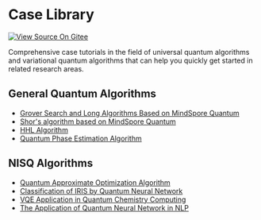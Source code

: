 # Case Library

[![View Source On Gitee](https://mindspore-website.obs.cn-north-4.myhuaweicloud.com/website-images/master/resource/_static/logo_source_en.svg)](https://gitee.com/mindspore/docs/blob/master/docs/mindquantum/docs/source_en/case_library/case_library.md)

Comprehensive case tutorials in the field of universal quantum algorithms and variational quantum algorithms that can help you quickly get started in related research areas.

## General Quantum Algorithms

<ul>
  <li><a href="grover_search_algorithm.html">Grover Search and Long Algorithms Based on MindSpore Quantum</a></li>
  <li><a href="shor_algorithm.html">Shor's algorithm based on MindSpore Quantum</a></li>
  <li><a href="hhl_algorithm.html">HHL Algorithm</a></li>
  <li><a href="quantum_phase_estimation.html">Quantum Phase Estimation Algorithm</a></li>
</ul>

## NISQ Algorithms

<ul>
  <li><a href="quantum_approximate_optimization_algorithm.html">Quantum Approximate Optimization Algorithm</a></li>
  <li><a href="classification_of_iris_by_qnn.html">Classification of IRIS by Quantum Neural Network</a></li>
  <li><a href="vqe_for_quantum_chemistry.html">VQE Application in Quantum Chemistry Computing</a></li>
  <li><a href="qnn_for_nlp.html">The Application of Quantum Neural Network in NLP</a></li>
</ul>
